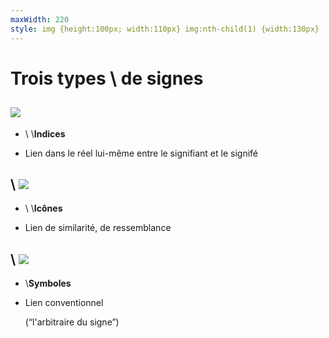 ```yaml
---
maxWidth: 220
style: img {height:100px; width:110px} img:nth-child(1) {width:130px}
---
```


# Trois types \\ de signes

## ![](https://upload.wikimedia.org/wikipedia/commons/thumb/c/cc/D1206_manche_%C3%A0_air_J7.jpg/1600px-D1206_manche_%C3%A0_air_J7.jpg)

- \\ \\<b>Indices</b>

- Lien dans le réel lui-même entre le signifiant et le signifé

## \\ ![](https://upload.wikimedia.org/wikipedia/commons/thumb/a/ac/France_road_sign_A13b.svg/2560px-France_road_sign_A13b.svg.png)

- \\ \\<b>Icônes</b>

- Lien de similarité, de ressemblance

## \\ ![](https://upload.wikimedia.org/wikipedia/commons/thumb/b/bd/France_road_sign_AB6.svg/2560px-France_road_sign_AB6.svg.png)

- \\<b>Symboles</b>

- Lien conventionnel <aside>(“l'arbitraire du signe”)</aside>